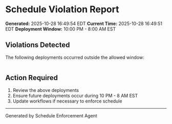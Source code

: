 # Schedule Violation Report

**Generated:** 2025-10-28 16:49:54 EDT
**Current Time:** 2025-10-28 16:49:51 EDT
**Deployment Window:** 10:00 PM - 8:00 AM EST

## Violations Detected

The following deployments occurred outside the allowed window:

```

```

## Action Required

1. Review the above deployments
2. Ensure future deployments occur during 10 PM - 8 AM EST
3. Update workflows if necessary to enforce schedule

---

Generated by Schedule Enforcement Agent
